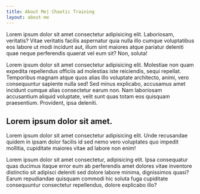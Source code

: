 ```yaml
---
title: About Me| Chaotic Training
layout: about-me
---
```


Lorem ipsum dolor sit amet consectetur adipisicing elit. Laboriosam, veritatis? Vitae veritatis facilis aspernatur quia nulla illo cumque voluptatibus eos labore ut modi incidunt aut, illum sint maiores atque pariatur deleniti quae neque perferendis quaerat vel eum sit? Non, soluta!

Lorem ipsum dolor sit amet consectetur adipisicing elit. Molestiae non quam expedita repellendus officiis ad molestias iste reiciendis, sequi repellat. Temporibus magnam atque quos alias illo voluptate architecto, animi, vero consequuntur sapiente nulla sed! Sed minus explicabo, accusamus amet incidunt cumque alias consectetur earum non. Nam laboriosam accusantium aliquid voluptate, velit sunt quas totam eos quisquam praesentium. Provident, ipsa deleniti.

## Lorem ipsum dolor sit amet.

Lorem ipsum dolor sit amet consectetur adipisicing elit. Unde recusandae quidem in ipsam dolor facilis id sed nemo vero voluptates quo impedit mollitia, cupiditate maiores vitae ad labore non enim!

Lorem ipsum dolor sit amet consectetur, adipisicing elit. Ipsa consequatur quas ducimus itaque error eum ab perferendis amet dolores vitae inventore distinctio sit adipisci deleniti sed dolore labore minima, dignissimos quasi? Earum repudiandae quisquam commodi hic soluta fuga cupiditate consequuntur consectetur repellendus, dolore explicabo illo?
